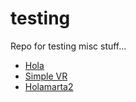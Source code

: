 # testing
Repo for testing misc stuff...

* [Hola](hola.html)
* [Simple VR](simplevr.html)
* [Holamarta2](holamarta2.html)
